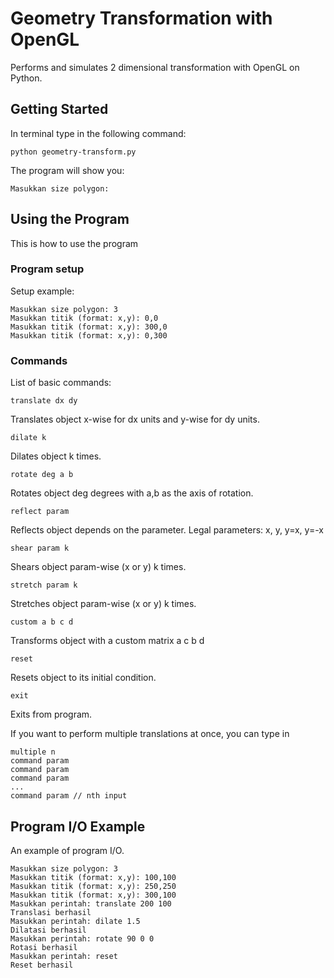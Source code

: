 # Geometry Transformation with OpenGL
Performs and simulates 2 dimensional transformation with OpenGL on Python.

## Getting Started
In terminal type in the following command:
```
python geometry-transform.py
```
The program will show you:
```
Masukkan size polygon:
```

## Using the Program
This is how to use the program

### Program setup
Setup example:
```
Masukkan size polygon: 3
Masukkan titik (format: x,y): 0,0
Masukkan titik (format: x,y): 300,0
Masukkan titik (format: x,y): 0,300
```

### Commands
List of basic commands:
```
translate dx dy
```
Translates object x-wise for dx units and y-wise for dy units.

```
dilate k
```
Dilates object k times.

```
rotate deg a b
```
Rotates object deg degrees with a,b as the axis of rotation.

```
reflect param
```
Reflects object depends on the parameter.
Legal parameters: x, y, y=x, y=-x

```
shear param k
```
Shears object param-wise (x or y) k times.

```
stretch param k
```
Stretches object param-wise (x or y) k times.

```
custom a b c d
```
Transforms object with a custom matrix
a c
b d

```
reset
```
Resets object to its initial condition.

```
exit
```
Exits from program.

If you want to perform multiple translations at once, you can type in
```
multiple n
command param
command param
command param
...
command param // nth input
```

## Program I/O Example
An example of program I/O.
```
Masukkan size polygon: 3
Masukkan titik (format: x,y): 100,100
Masukkan titik (format: x,y): 250,250
Masukkan titik (format: x,y): 300,100
Masukkan perintah: translate 200 100
Translasi berhasil
Masukkan perintah: dilate 1.5
Dilatasi berhasil
Masukkan perintah: rotate 90 0 0
Rotasi berhasil
Masukkan perintah: reset
Reset berhasil

```
